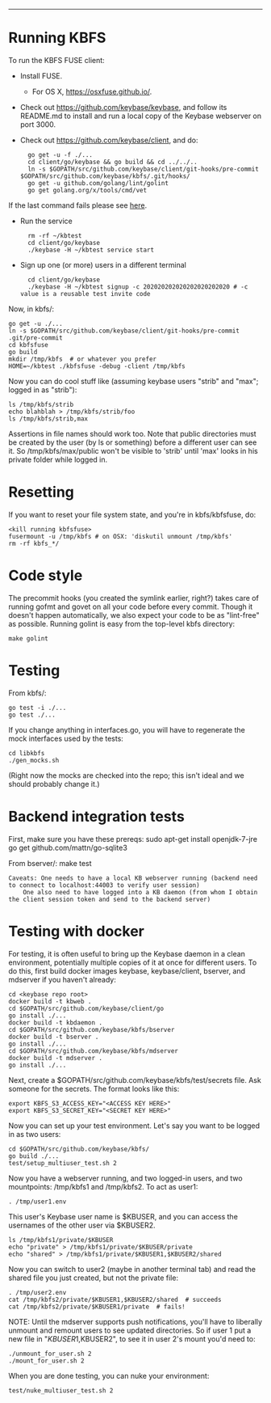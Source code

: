 -----------------------------

# Running KBFS

To run the KBFS FUSE client:

* Install FUSE.
  - For OS X, https://osxfuse.github.io/.
* Check out https://github.com/keybase/keybase, and follow its
  README.md to install and run a local copy of the Keybase webserver
  on port 3000.

* Check out https://github.com/keybase/client, and do:

        go get -u -f ./...
        cd client/go/keybase && go build && cd ../../..
        ln -s $GOPATH/src/github.com/keybase/client/git-hooks/pre-commit $GOPATH/src/github.com/keybase/kbfs/.git/hooks/
        go get -u github.com/golang/lint/golint
        go get golang.org/x/tools/cmd/vet
        
If the last command fails please see [here](https://groups.google.com/forum/#!msg/golang-nuts/lz0nPiUwfUk/E92u9uZhMHYJ).

* Run the service

        rm -rf ~/kbtest
        cd client/go/keybase
        ./keybase -H ~/kbtest service start

* Sign up one (or more) users in a different terminal

        cd client/go/keybase
        ./keybase -H ~/kbtest signup -c 202020202020202020202020 # -c value is a reusable test invite code

Now, in kbfs/:

    go get -u ./...
    ln -s $GOPATH/src/github.com/keybase/client/git-hooks/pre-commit .git/pre-commit
    cd kbfsfuse
    go build
    mkdir /tmp/kbfs  # or whatever you prefer
    HOME=~/kbtest ./kbfsfuse -debug -client /tmp/kbfs

Now you can do cool stuff like (assuming keybase users "strib" and
"max"; logged in as "strib"):

    ls /tmp/kbfs/strib
    echo blahblah > /tmp/kbfs/strib/foo
    ls /tmp/kbfs/strib,max

Assertions in file names should work too.  Note that public
directories must be created by the user (by ls or something) before a
different user can see it.  So /tmp/kbfs/max/public won't be visible
to 'strib' until 'max' looks in his private folder while logged in.

# Resetting

If you want to reset your file system state, and you're in kbfs/kbfsfuse, do:

    <kill running kbfsfuse>
    fusermount -u /tmp/kbfs # on OSX: 'diskutil unmount /tmp/kbfs'
    rm -rf kbfs_*/

# Code style

The precommit hooks (you created the symlink earlier, right?) takes
care of running gofmt and govet on all your code before every commit.
Though it doesn't happen automatically, we also expect your code to be
as "lint-free" as possible.  Running golint is easy from the top-level
kbfs directory:

    make golint

# Testing

From kbfs/:

    go test -i ./...
    go test ./...

If you change anything in interfaces.go, you will have to regenerate
the mock interfaces used by the tests:

    cd libkbfs
    ./gen_mocks.sh

(Right now the mocks are checked into the repo; this isn't ideal and
we should probably change it.)

# Backend integration tests

First, make sure you have these prereqs:
    sudo apt-get install openjdk-7-jre
    go get github.com/mattn/go-sqlite3

From bserver/:
	make test

	Caveats: One needs to have a local KB webserver running (backend need to connect to localhost:44003 to verify user session)
        One also need to have logged into a KB daemon (from whom I obtain the client session token and send to the backend server)

# Testing with docker

For testing, it is often useful to bring up the Keybase daemon in a
clean environment, potentially multiple copies of it at once for
different users.  To do this, first build docker images keybase,
keybase/client, bserver, and mdserver if you haven't already:

    cd <keybase repo root>
    docker build -t kbweb .
    cd $GOPATH/src/github.com/keybase/client/go
    go install ./...
    docker build -t kbdaemon .
    cd $GOPATH/src/github.com/keybase/kbfs/bserver
    docker build -t bserver .
    go install ./...
    cd $GOPATH/src/github.com/keybase/kbfs/mdserver
    docker build -t mdserver .
    go install ./...

Next, create a $GOPATH/src/github.com/keybase/kbfs/test/secrets file.
Ask someone for the secrets.  The format looks like this:

    export KBFS_S3_ACCESS_KEY="<ACCESS KEY HERE>"
    export KBFS_S3_SECRET_KEY="<SECRET KEY HERE>"

Now you can set up your test environment.  Let's say you want to be
logged in as two users:

    cd $GOPATH/src/github.com/keybase/kbfs/
    go build ./...
    test/setup_multiuser_test.sh 2

Now you have a webserver running, and two logged-in users, and two
mountpoints: /tmp/kbfs1 and /tmp/kbfs2.  To act as user1:

    . /tmp/user1.env

This user's Keybase user name is $KBUSER, and you can access the
usernames of the other user via $KBUSER2.

    ls /tmp/kbfs1/private/$KBUSER
    echo "private" > /tmp/kbfs1/private/$KBUSER/private
    echo "shared" > /tmp/kbfs1/private/$KBUSER1,$KBUSER2/shared

Now you can switch to user2 (maybe in another terminal tab) and read
the shared file you just created, but not the private file:

    . /tmp/user2.env
    cat /tmp/kbfs2/private/$KBUSER1,$KBUSER2/shared  # succeeds
    cat /tmp/kbfs2/private/$KBUSER1/private  # fails!

NOTE: Until the mdserver supports push notifications, you'll have to
liberally unmount and remount users to see updated directories.  So if
user 1 put a new file in "$KBUSER1,$KBUSER2", to see it in user 2's
mount you'd need to:

    ./unmount_for_user.sh 2
    ./mount_for_user.sh 2

When you are done testing, you can nuke your environment:

    test/nuke_multiuser_test.sh 2

